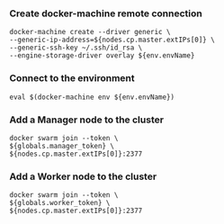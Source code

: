 ### Create docker-machine remote connection
```
docker-machine create --driver generic \
--generic-ip-address=${nodes.cp.master.extIPs[0]} \
--generic-ssh-key ~/.ssh/id_rsa \
--engine-storage-driver overlay ${env.envName}
```

### Connect to the environment
```
eval $(docker-machine env ${env.envName})
```

### Add a Manager node to the cluster
```
docker swarm join --token \
${globals.manager_token} \
${nodes.cp.master.extIPs[0]}:2377
```

### Add a Worker node to the cluster
```
docker swarm join --token \
${globals.worker_token} \
${nodes.cp.master.extIPs[0]}:2377
```
